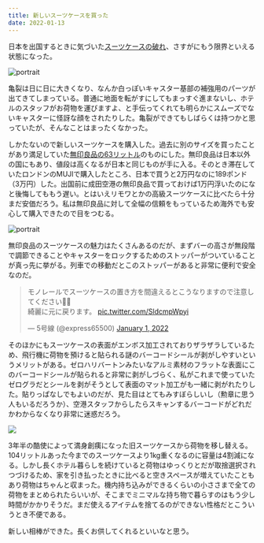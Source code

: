 ```yaml
---
title: 新しいスーツケースを買った
date: 2022-01-13
---
```


日本を出国するときに気づいた[スーツケースの破れ](/post/1638854642/)、さすがにもう限界といえる状態になった。

![portrait](https://photos.smugmug.com/photos/i-gwJzzdL/0/dd8040eb/X3/i-gwJzzdL-X3.jpg)

亀裂は日に日に大きくなり、なんか白っぽいキャスター基部の補強用のパーツが出てきてしまっている。普通に地面を転がすにしてもまっすぐ進まないし、ホテルのスタッフがお荷物を運びますよ、と手伝ってくれても明らかにスムーズでないキャスターに怪訝な顔をされたりした。亀裂ができてもしばらくは持つかと思っていたが、そんなことはまったくなかった。

しかたないので新しいスーツケースを購入した。過去に別のサイズを買ったことがあり満足していた[無印良品の63リットル](https://www.muji.com/jp/ja/store/cmdty/detail/4550182308426)のものにした。無印良品は日本以外の国にもあり、値段は高くなるが日本と同じものが手に入る。そのとき滞在していたロンドンのMUJIで購入したところ、日本で買うと2万円なのに189ポンド（3万円）した。出国前に成田空港の無印良品で買っておけば1万円浮いたのになと後悔してももう遅い。とはいえリモワとかの高級スーツケースに比べたら十分まだ安価だろう。私は無印良品に対して全幅の信頼をもっているため海外でも安心して購入できたので目をつむる。

![portrait](https://photos.smugmug.com/photos/i-P2DX9wn/0/03b912ab/X3/i-P2DX9wn-X3.jpg)

無印良品のスーツケースの魅力はたくさんあるのだが、まずバーの高さが無段階で調節できることやキャスターをロックするためのストッパーがついていることが真っ先に挙がる。列車での移動だとこのストッパーがあると非常に便利で安全なのだ。

<blockquote class="twitter-tweet"><p lang="ja" dir="ltr">モノレールでスーツケースの置き方を間違えるとこうなりますので注意してください🤷‍♂️<br>綺麗に元に戻ります。 <a href="https://t.co/SldcmpWpyi">pic.twitter.com/SldcmpWpyi</a></p>&mdash; 5号線 (@express65500) <a href="https://twitter.com/express65500/status/1477176600961896455?ref_src=twsrc%5Etfw">January 1, 2022</a></blockquote> <script async src="https://platform.twitter.com/widgets.js" charset="utf-8"></script>

そのほかにもスーツケースの表面がエンボス加工されておりザラザラしているため、飛行機に荷物を預けると貼られる謎のバーコードシールが剥がしやすいというメリットがある。ゼロハリバートンみたいなアルミ素材のフラットな表面にこのバーコードシールが貼られると非常に剥がしづらく、私がこれまで使っていたゼログラだとシールを剥がそうとして表面のマット加工がも一緒に剥がれたりした。貼りっぱなしでもよいのだが、見た目はとてもみすぼらしいし（勲章に思う人もいるだろうか）、空港スタッフからしたらスキャンするバーコードがどれだかわからなくなり非常に迷惑だろう。

![](https://photos.smugmug.com/photos/i-5cfh5GB/0/e61d8b05/X3/i-5cfh5GB-X3.jpg)

3年半の酷使によって満身創痍になった旧スーツケースから荷物を移し替える。104リットルあった今までのスーツケースより1kg重くなるのに容量は4割減になる。しかし長くホテル暮らしを続けていると荷物はゆっくりとだが取捨選択されつづけるため、家を引き払ったときに比べると空きスペースが増えていたこともあり荷物はちゃんと収まった。機内持ち込みができるくらいの小ささまで全ての荷物をまとめられたらいいが、そこまでミニマルな持ち物で暮らすのはもう少し時間がかかりそうだ。まだ使えるアイテムを捨てるのができない性格だとこういうとき不便である。

新しい相棒ができた。長くお供してくれるといいなと思う。
